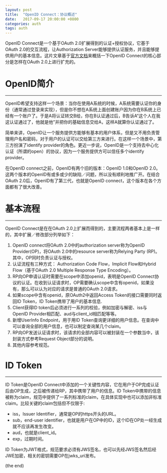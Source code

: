 ```yaml
---
layout: post
title:  "OpenID Connect：协议概述"
date:   2017-09-17 20:00:00 +0800
categories: auth
tags: auth
---
```


OpenID Connect是一个基于OAuth 2.0扩展得到的认证+授权协议，它基于OAuth 2.0的交互流程，让Authorization Server能够提供认证服务，并且能够提供用户的基本信息。这片文章基于[官方文档](http://openid.net/specs/openid-connect-core-1_0.html)来概括一下OpenID Connect的核心部分是怎样在OAuth 2.0上进行扩充的。

# OpenID简介

---

OpenID希望支持这样一个场景：当你在使用A系统的时候，A系统需要认证你的身份（通常通过登录来实现），但是你不想在A系统上面创建账户因为你在B系统上已经有一个账户了。于是A将认证转交B给，你在B认证通过后，B告诉A“这个人在我这认证通过了，他就是他”并把你的基础信息交给A，这样A就算你认证通过了。

简单来讲，OpenID让一个服务提供方能够有基本的用户体系，但是又不用负责管理用户名和密码，对于用户的认证可以交给第三方来进行。在这样一个场景中，第三方扮演了identify provider的角色。更近一步说，OpenID是一个支持去中心化认证（所谓的open）的协议，因为一个服务提供方可以信任多个identify provider。

在OpenID connect之前，OpenID有两个旧的版本：OpenID 1.0和OpenID 2.0。这两个版本的OpenID有或多或少的缺陷／问题，所以没有顺利地推广开。在结合OAuth 2.0后，OpenID有了第三代，也就是OpenID connect，这个版本在各个方面都有了很大改善。

# 基本流程

---

OpenID Connect是在在OAuth 2.0上扩展而得到的，主要流程两者基本上是一样的，其中扩展／修改部分列举如下：

1. OpenID connect将OAuth 2.0中的authorization server称为OpenID Provider(OP)，将OAuth 2.0中的resource server称为Relying Party (RP)。其中，OP同时负责认证与授权。
2. 认证流程有三种方式： Authorization Code Flow，Implicit Flow和Hybrid Flow（基于OAuth 2.0 Multiple Response Type Encoding）。
3. RP向OP申请认证时需要在scope中添加openid，表明是OpenID Connect协议的认证。在收到认证请求时，OP需要确认scope中含有openid，如果没有，那么可以认为对应的请求是普通的OAuth 2.0请求。
4. 如果scope中含有openid，原OAuth2中返回Access Token的接口需要同时返回ID Token，ID Token携带了用户的基本信息.
5. Client获得ID token后必须进行一系列的校验，例如加密与解密、iss与OpenID Provider相匹配、aud与client_id相匹配等等。
6. 新增UserInfo Endpoint，用于用ID Token查询更详细的用户信息。在查询中可以查询全部的用户信息，也可以制定查询某几个claim。
7. RP向OP发送认证请求时，该请求的全部内容可以被封装在一个参数当中，该封装方式参考Request Object部分的说明。
8. 其他内容参考规范。

# ID Token

---

ID Token是OpenID Connect中添加的一个关键性内容，它在用户于OP完成认证后由OP生成，之后被传递给RP，其中携带了用户的信息。ID Token中携带的信息被称为claim，规范中提供了一系列标准的claim，在具体实现中也可以添加非标准claim。比较关键的claim包括但不仅限于:

* iss，Issuer Identifier，通常是OP的https开头的URL。
* sub，end-user identifier，也就是用户在OP中的ID，这个ID在OP处一经生成就不应该再发生改变。
* aud，也就是client_id。
* exp，过期时间。

ID Token为JWT格式，规范要求必须有JWS签名，也可以先经JWS签名然后经JWE加密，相关的密钥需要OP在jwks_uri发布。


(the end)
